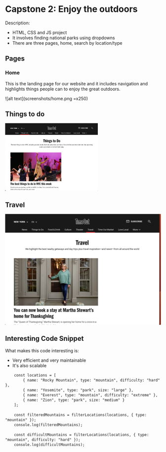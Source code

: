 # Capstone 2: Enjoy the outdoors

Description:
- HTML, CSS and JS project
- It involves finding national parks using dropdowns
- There are three pages, home, search by location/type

## Pages

### Home

This is the landing page for our website and it includes navigation and highlights things people can to enjoy the great outdoors.

![alt text](screenshots/home.png =x250)

## Things to do
<img src="screenshots/thingsToDo.png" width="300" />

## Travel
![alt text](screenshots/travel.png)

## Interesting Code Snippet

What makes this code interesting is:
- Very efficient and very maintainable
- It's also scalable


```
    const locations = [
        { name: "Rocky Mountain", type: "mountain", difficulty: "hard" },
        { name: "Yosemite", type: "park", size: "large" },
        { name: "Everest", type: "mountain", difficulty: "extreme" },
        { name: "Zion", type: "park", size: "medium" }
    ];

    const filteredMountains = filterLocations(locations, { type: "mountain" });
    console.log(filteredMountains);

    const difficultMountains = filterLocations(locations, { type: "mountain", difficulty: "hard" });
    console.log(difficultMountains);
```